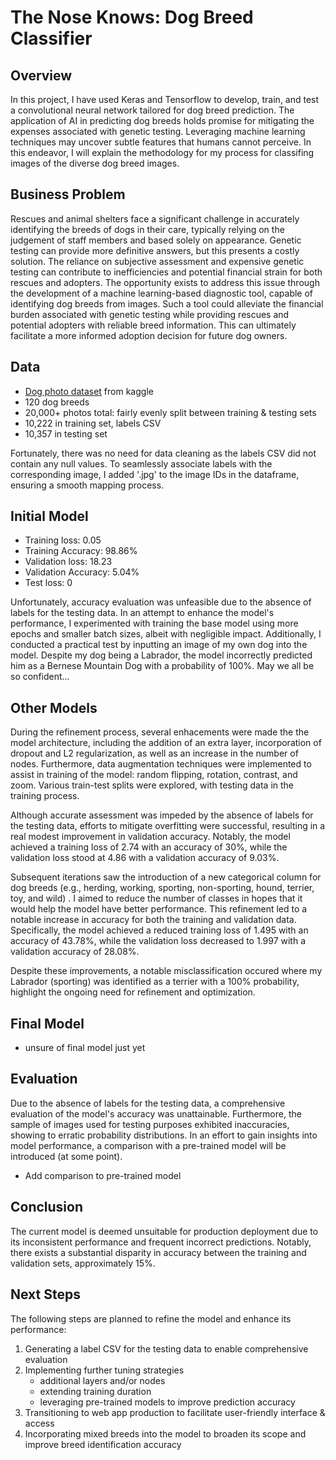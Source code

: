 # The Nose Knows: Dog Breed Classifier
## Overview
In this project, I have used Keras and Tensorflow to develop, train, and test a convolutional neural network tailored for dog breed prediction. The application of AI in predicting dog breeds holds promise for mitigating the expenses associated with genetic testing. Leveraging machine learning techniques may uncover subtle features that humans cannot perceive. In this endeavor, I will explain the methodology for my process for classifing images of the diverse dog breed images.
## Business Problem
Rescues and animal shelters face a significant challenge in accurately identifying the breeds of dogs in their care, typically relying on the judgement of staff members and based solely on appearance. Genetic testing can provide more definitive answers, but this presents a costly solution. The reliance on subjective assessment and expensive genetic testing can contribute to inefficiencies and potential financial strain for both rescues and adopters. The opportunity exists to address this issue through the development of a machine learning-based diagnostic tool, capable of identifying dog breeds from images. Such a tool could alleviate the financial burden associated with genetic testing while providing rescues and potential adopters with reliable breed information. This can ultimately facilitate a more informed adoption decision for future dog owners.
## Data
- [Dog photo dataset](https://www.kaggle.com/competitions/dog-breed-identification/data) from kaggle
- 120 dog breeds
- 20,000+ photos total: fairly evenly split between training & testing sets
- 10,222 in training set, labels CSV
- 10,357 in testing set

Fortunately, there was no need for data cleaning as the labels CSV did not contain any null values. To seamlessly associate labels with the corresponding image, I added '.jpg' to the image IDs in the dataframe, ensuring a smooth mapping process. 
## Initial Model
- Training loss: 0.05
- Training Accuracy: 98.86%
- Validation loss: 18.23
- Validation Accuracy: 5.04%
- Test loss: 0

Unfortunately, accuracy evaluation was unfeasible due to the absence of labels for the testing data. In an attempt to enhance the model's performance, I experimented with training the base model using more epochs and smaller batch sizes, albeit with negligible impact. Additionally, I conducted a practical test by inputting an image of my own dog into the model. Despite my dog being a Labrador, the model incorrectly predicted him as a Bernese Mountain Dog with a probability of 100%. May we all be so confident...
## Other Models
During the refinement process, several enhacements were made the the model architecture, including the addition of an extra layer, incorporation of dropout and L2 regularization, as well as an increase in the number of nodes. Furthermore, data augmentation techniques were implemented to assist in training of the model: random flipping, rotation, contrast, and zoom. Various train-test splits were explored, with testing data in the training process.

Although accurate assessment was impeded by the absence of labels for the testing data, efforts to mitigate overfitting were successful, resulting in a real modest improvement in validation accuracy. Notably, the model achieved a training loss of 2.74 with an accuracy of 30%, while the validation loss stood at 4.86 with a validation accuracy of 9.03%.

Subsequent iterations saw the introduction of a new categorical column for dog breeds (e.g., herding, working, sporting, non-sporting, hound, terrier, toy, and wild) . I aimed to reduce the number of classes in hopes that it would help the model have better performance. This refinement led to a notable increase in accuracy for both the training and validation data. Specifically, the model achieved a reduced training loss of 1.495 with an accuracy of 43.78%, while the validation loss decreased to 1.997 with a validation accuracy of 28.08%.

Despite these improvements, a notable misclassification occured where my Labrador (sporting) was identified as a terrier with a 100% probability, highlight the ongoing need for refinement and optimization.
## Final Model
- unsure of final model just yet
## Evaluation
Due to the absence of labels for the testing data, a comprehensive evaluation of the model's accuracy was unattainable. Furthermore, the sample of images used for testing purposes exhibited inaccuracies, showing to erratic probability distributions. In an effort to gain insights into model performance, a comparison with a pre-trained model will be introduced (at some point).
- Add comparison to pre-trained model
## Conclusion
The current model is deemed unsuitable for production deployment due to its inconsistent performance and frequent incorrect predictions. Notably, there exists a substantial disparity in accuracy between the training and validation sets, approximately 15%.
## Next Steps
The following steps are planned to refine the model and enhance its performance:
1. Generating a label CSV for the testing data to enable comprehensive evaluation
2. Implementing further tuning strategies
   - additional layers and/or nodes
   - extending training duration
   - leveraging pre-trained models to improve prediction accuracy
3. Transitioning to web app production to facilitate user-friendly interface & access
4. Incorporating mixed breeds into the model to broaden its scope and improve breed identification accuracy
